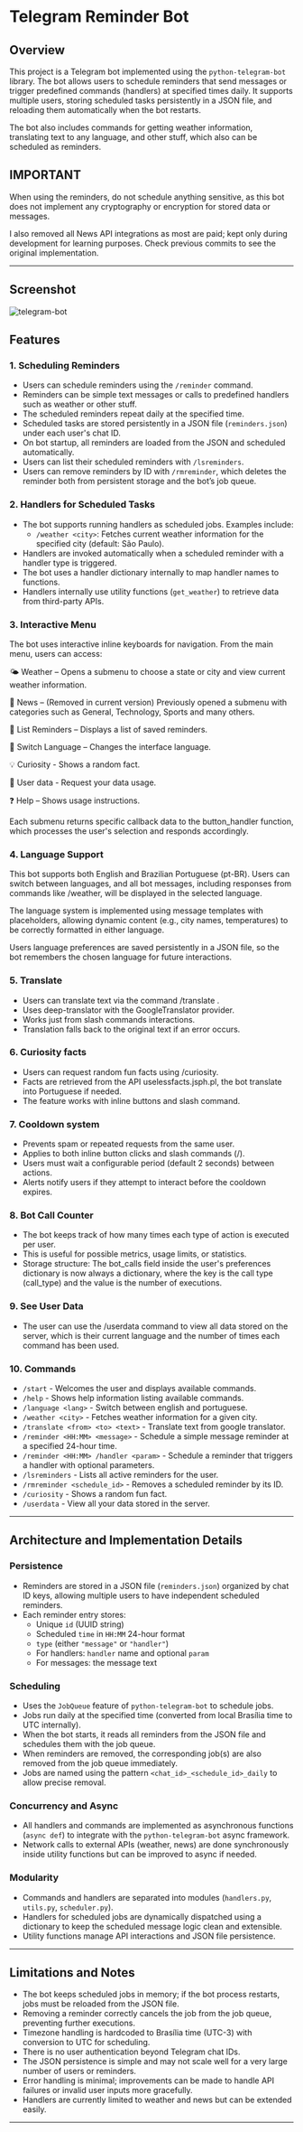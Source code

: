 # Telegram Reminder Bot

## Overview

This project is a Telegram bot implemented using the `python-telegram-bot` library. The bot allows users to schedule reminders that send messages or trigger predefined commands (handlers) at specified times daily. It supports multiple users, storing scheduled tasks persistently in a JSON file, and reloading them automatically when the bot restarts.

The bot also includes commands for getting weather information, translating text to any language, and other stuff, which also can be scheduled as reminders.

## IMPORTANT

When using the reminders, do not schedule anything sensitive, as this bot does not implement any cryptography or encryption for stored data or messages.

I also removed all News API integrations as most are paid; kept only during development for learning purposes. Check previous commits to see the original implementation.

---

## Screenshot

![telegram-bot](https://github.com/user-attachments/assets/43970a17-a297-4eb9-ae5b-e0f050c973f1)

## Features

### 1. Scheduling Reminders

- Users can schedule reminders using the `/reminder` command.
- Reminders can be simple text messages or calls to predefined handlers such as weather or other stuff.
- The scheduled reminders repeat daily at the specified time.
- Scheduled tasks are stored persistently in a JSON file (`reminders.json`) under each user's chat ID.
- On bot startup, all reminders are loaded from the JSON and scheduled automatically.
- Users can list their scheduled reminders with `/lsreminders`.
- Users can remove reminders by ID with `/rmreminder`, which deletes the reminder both from persistent storage and the bot’s job queue.

### 2. Handlers for Scheduled Tasks

- The bot supports running handlers as scheduled jobs. Examples include:
  - `/weather <city>`: Fetches current weather information for the specified city (default: São Paulo).
- Handlers are invoked automatically when a scheduled reminder with a handler type is triggered.
- The bot uses a handler dictionary internally to map handler names to functions.
- Handlers internally use utility functions (`get_weather`) to retrieve data from third-party APIs.


### 3. Interactive Menu

The bot uses interactive inline keyboards for navigation.
From the main menu, users can access:

🌤 Weather – Opens a submenu to choose a state or city and view current weather information.

📰 News – (Removed in current version) Previously opened a submenu with categories such as General, Technology, Sports and many others.

📅 List Reminders – Displays a list of saved reminders.

💬 Switch Language – Changes the interface language.

💡 Curiosity - Shows a random fact.

👤 User data - Request your data usage.

❓ Help – Shows usage instructions.

Each submenu returns specific callback data to the button_handler function, which processes the user's selection and responds accordingly.

### 4. Language Support

This bot supports both English and Brazilian Portuguese (pt-BR).
Users can switch between languages, and all bot messages, including responses from commands like /weather, will be displayed in the selected language.

The language system is implemented using message templates with placeholders, allowing dynamic content (e.g., city names, temperatures) to be correctly formatted in either language.

Users language preferences are saved persistently in a JSON file, so the bot remembers the chosen language for future interactions.

### 5. Translate

- Users can translate text via the command /translate <from> <to> <text>.
- Uses deep-translator with the GoogleTranslator provider.
- Works just from slash commands interactions.
- Translation falls back to the original text if an error occurs.

### 6. Curiosity facts

- Users can request random fun facts using /curiosity.
- Facts are retrieved from the API uselessfacts.jsph.pl, the bot translate into Portuguese if needed.
- The feature works with inline buttons and slash command.

### 7. Cooldown system

- Prevents spam or repeated requests from the same user.
- Applies to both inline button clicks and slash commands (/).
- Users must wait a configurable period (default 2 seconds) between actions.
- Alerts notify users if they attempt to interact before the cooldown expires.

### 8. Bot Call Counter

- The bot keeps track of how many times each type of action is executed per user.
- This is useful for possible metrics, usage limits, or statistics.
- Storage structure: The bot_calls field inside the user's preferences dictionary is now always a dictionary,
where the key is the call type (call_type) and the value is the number of executions.

### 9. See User Data
- The user can use the /userdata command to view all data stored on the server, which is their current language and the number of times each command has been used.

### 10. Commands

- `/start` - Welcomes the user and displays available commands.
- `/help` - Shows help information listing available commands.
- `/language <lang>` - Switch between english and portuguese.
- `/weather <city>` - Fetches weather information for a given city.
- `/translate <from> <to> <text>` - Translate text from google translator.
- `/reminder <HH:MM> <message>` - Schedule a simple message reminder at a specified 24-hour time.
- `/reminder <HH:MM> /handler <param>` - Schedule a reminder that triggers a handler with optional parameters.
- `/lsreminders` - Lists all active reminders for the user.
- `/rmreminder <schedule_id>` - Removes a scheduled reminder by its ID.
- `/curiosity` - Shows a random fun fact.
- `/userdata` - View all your data stored in the server.

---

## Architecture and Implementation Details

### Persistence

- Reminders are stored in a JSON file (`reminders.json`) organized by chat ID keys, allowing multiple users to have independent scheduled reminders.
- Each reminder entry stores:
  - Unique `id` (UUID string)
  - Scheduled `time` in `HH:MM` 24-hour format
  - `type` (either `"message"` or `"handler"`)
  - For handlers: `handler` name and optional `param`
  - For messages: the message text

### Scheduling

- Uses the `JobQueue` feature of `python-telegram-bot` to schedule jobs.
- Jobs run daily at the specified time (converted from local Brasília time to UTC internally).
- When the bot starts, it reads all reminders from the JSON file and schedules them with the job queue.
- When reminders are removed, the corresponding job(s) are also removed from the job queue immediately.
- Jobs are named using the pattern `<chat_id>_<schedule_id>_daily` to allow precise removal.

### Concurrency and Async

- All handlers and commands are implemented as asynchronous functions (`async def`) to integrate with the `python-telegram-bot` async framework.
- Network calls to external APIs (weather, news) are done synchronously inside utility functions but can be improved to async if needed.

### Modularity

- Commands and handlers are separated into modules (`handlers.py`, `utils.py`, `scheduler.py`).
- Handlers for scheduled jobs are dynamically dispatched using a dictionary to keep the scheduled message logic clean and extensible.
- Utility functions manage API interactions and JSON file persistence.

---

## Limitations and Notes

- The bot keeps scheduled jobs in memory; if the bot process restarts, jobs must be reloaded from the JSON file.
- Removing a reminder correctly cancels the job from the job queue, preventing further executions.
- Timezone handling is hardcoded to Brasília time (UTC-3) with conversion to UTC for scheduling.
- There is no user authentication beyond Telegram chat IDs.
- The JSON persistence is simple and may not scale well for a very large number of users or reminders.
- Error handling is minimal; improvements can be made to handle API failures or invalid user inputs more gracefully.
- Handlers are currently limited to weather and news but can be extended easily.

---

